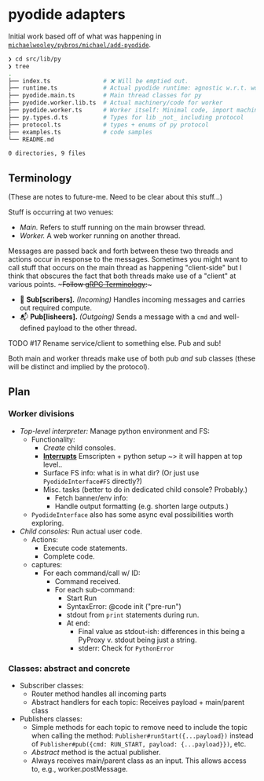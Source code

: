 # pyodide adapters <!-- omit in toc -->

Initial work based off of what was happening in [`michaelwooley/pybros/michael/add-pyodide`](https://github.com/michaelwooley/pybros/tree/0a97fa9448c8c0738e631e16664c4ed9f8e608c6/src/lib/pyodide).

```bash
❯ cd src/lib/py
❯ tree
.
├── index.ts               # ❌ Will be emptied out.
├── runtime.ts             # Actual pyodide runtime: agnostic w.r.t. worker v. main thread
├── pyodide.main.ts        # Main thread classes for py
├── pyodide.worker.lib.ts  # Actual machinery/code for worker
├── pyodide.worker.ts      # Worker itself: Minimal code, import machinery dynamically.
├── py.types.d.ts          # Types for lib _not_ including protocol
├── protocol.ts            # types + enums of py protocol
├── examples.ts            # code samples
└── README.md

0 directories, 9 files
```

## Terminology

(These are notes to future-me. Need to be clear about this stuff...)

Stuff is occurring at two venues:

-   _Main._ Refers to stuff running on the main browser thread.
-   _Worker._ A web worker running on another thread.

Messages are passed back and forth between these two threads and actions occur in response to the messages. Sometimes you might want to call stuff that occurs on the main thread as happening "client-side" but I think that obscures the fact that both threads make use of a "client" at various points. ~~~Follow [gRPC Terminology](https://grpc.io/docs/what-is-grpc/introduction/):~~~

-   📨 **Sub[scribers].** _(Incoming)_ Handles incoming messages and carries out required compute.
-   📬 **Pub[lisheers].** _(Outgoing)_ Sends a message with a `cmd` and well-defined payload to the other thread.

TODO #17 Rename service/client to something else. Pub and sub!

Both main and worker threads make use of both pub _and_ sub classes (these will be distinct and implied by the protocol).

## Plan

### Worker divisions

-   _Top-level interpreter:_ Manage python environment and FS:
    -   Functionality:
        -   _Create_ child consoles.
        -   [**Interrupts**](https://pyodide.org/en/stable/usage/keyboard-interrupts.html) Emscripten + python setup ~> it will happen at top level..
        -   Surface FS info: what is in what dir? (Or just use `PyodideInterface#FS` directly?)
        -   Misc. tasks (better to do in dedicated child console? Probably.)
            -   Fetch banner/env info:
            -   Handle output formatting (e.g. shorten large outputs.)
    -   `PyodideInterface` also has some async eval possibilities worth exploring.
-   _Child consoles:_ Run actual user code.
    -   Actions:
        -   Execute code statements.
        -   Complete code.
    -   captures:
        -   For each command/call w/ ID:
            -   Command received.
            -   For each sub-command:
                -   Start Run
                -   SyntaxError: @code init ("pre-run")
                -   stdout from `print` statements during run.
                -   At end:
                    -   Final value as stdout-ish: differences in this being a PyProxy v. stdout being just a string.
                    -   stderr: Check for `PythonError`

### Classes: abstract and concrete

-   Subscriber classes:
    -   Router method handles all incoming parts
    -   Abstract handlers for each topic: Receives payload + main/parent class
-   Publishers classes:
    -   Simple methods for each topic to remove need to include the topic when calling the method: `Publisher#runStart({...payload})` instead of `Publisher#pub({cmd: RUN_START, payload: {...payload}})`, etc.
    -   _Abstract_ method is the actual publisher.
    -   Always receives main/parent class as an input. This allows access to, e.g., worker.postMessage.
